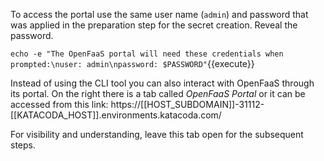 To access the portal use the same user name (`admin`) and password that was applied in the preparation step for the secret creation. Reveal the password.

`echo -e "The OpenFaaS portal will need these credentials when prompted:\nuser: admin\npassword: $PASSWORD"`{{execute}}

Instead of using the CLI tool you can also interact with OpenFaaS through its portal. On the right there is a tab called _OpenFaaS Portal_ or it can be accessed from this link: https://[[HOST_SUBDOMAIN]]-31112-[[KATACODA_HOST]].environments.katacoda.com/

For visibility and understanding, leave this tab open for the subsequent steps.
